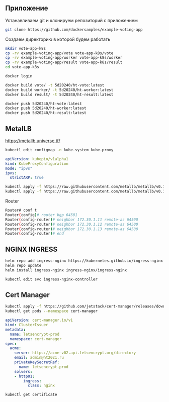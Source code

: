 
## Приложение

Устанавливаем git и клонируем репозиторий с приложением

```bash
git clone https://github.com/dockersamples/example-voting-app
```

Создаем директорию в которой будем работать

```bash
mkdir vote-app-k8s
cp -rv example-voting-app/vote vote-app-k8s/vote
cp -rv example-voting-app/worker vote-app-k8s/worker
cp -rv example-voting-app/result vote-app-k8s/result
cd vote-app-k8s
```

```bash
docker login

docker build vote/ -t 5d20240/ht-vote:latest
docker build worker/ -t 5d20240/ht-worker:latest
docker build result/ -t 5d20240/ht-result:latest

docker push 5d20240/ht-vote:latest
docker push 5d20240/ht-worker:latest
docker push 5d20240/ht-result:latest
```

## MetalLB

https://metallb.universe.tf/


```bash
kubectl edit configmap -n kube-system kube-proxy

```


```YAML
apiVersion: kubepio/v1alpha1
kind: KubeProxyConfiguration
mode: "ipvs"
ipvs:
  strictARP: true
  ```

```bash
kubectl apply -f https://raw.githubusercontent.com/metallb/metallb/v0.10.2/manifests/namespace.yaml
kubectl apply -f https://raw.githubusercontent.com/metallb/metallb/v0.10.2/manifests/metallb.yaml
```
Router

```bash
Router# conf t
Router(config)# router bgp 64501
Router(config-router)# neighbor 172.30.1.11 remote-as 64500
Router(config-router)# neighbor 172.30.1.12 remote-as 64500
Router(config-router)# neighbor 172.30.1.13 remote-as 64500
Router(config-router)# end
```

##  NGINX INGRESS


```bash
helm repo add ingress-nginx https://kubernetes.github.io/ingress-nginx
helm repo update
helm install ingress-nginx ingress-nginx/ingress-nginx
```

```bash
kubectl edit svc ingress-nginx-controller 
```

## Cert Manager

```bash
kubectl apply -f https://github.com/jetstack/cert-manager/releases/download/v1.5.3/cert-manager.yaml
kubectl get pods --namespace cert-manager
```


```YAML
apiVersion: cert-manager.io/v1
kind: ClusterIssuer
metadata:
  name: letsencrypt-prod
  namespace: cert-manager
spec:
  acme:
    server: https://acme-v02.api.letsencrypt.org/directory
    email: admin@ht2021.ru
    privateKeySecretRef:
      name: letsencrypt-prod
    solvers:
    - http01:
        ingress:
          class: nginx
```

```bash
kubectl get certificate
```